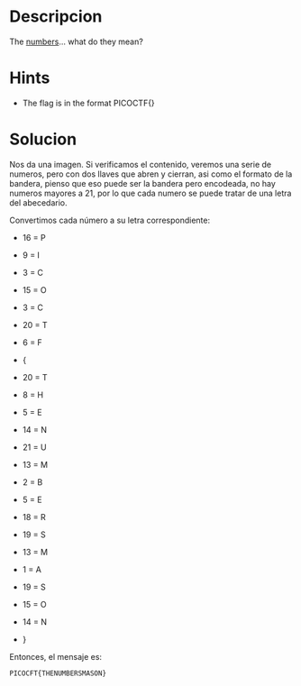 
# Descripcion
The [numbers](https://jupiter.challenges.picoctf.org/static/f209a32253affb6f547a585649ba4fda/the_numbers.png)... what do they mean?

# Hints
- The flag is in the format PICOCTF{}

# Solucion

Nos da una imagen. Si verificamos el contenido, veremos una serie de numeros, pero con dos llaves que abren y cierran, asi como el formato de la bandera, pienso que eso puede ser la bandera pero encodeada, no hay numeros mayores a 21, por lo que cada numero se puede tratar de una letra del abecedario. 

Convertimos cada número a su letra correspondiente:

- 16 = P
    
- 9 = I
    
- 3 = C
    
- 15 = O
    
- 3 = C
    
- 20 = T
    
- 6 = F
    
- {
    
- 20 = T
    
- 8 = H
    
- 5 = E
    
- 14 = N
    
- 21 = U
    
- 13 = M
    
- 2 = B
    
- 5 = E
    
- 18 = R
    
- 19 = S
    
- 13 = M
    
- 1 = A
    
- 19 = S
    
- 15 = O
    
- 14 = N
    
- }
    

Entonces, el mensaje es:

`PICOCFT{THENUMBERSMASON}`